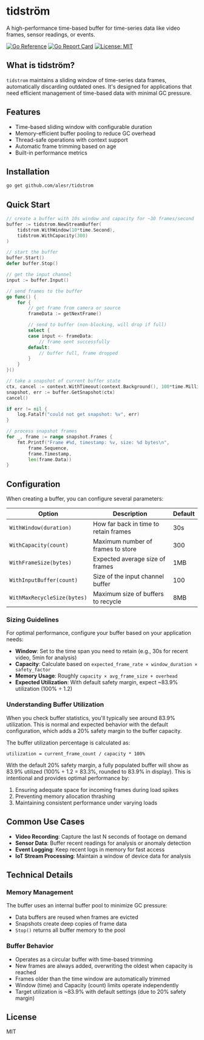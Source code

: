 # tidström

A high-performance time-based buffer for time-series data like video frames, sensor readings, or events.

[![Go Reference](https://pkg.go.dev/badge/github.com/alesr/tidstrom.svg)](https://pkg.go.dev/github.com/alesr/tidstrom)
[![Go Report Card](https://goreportcard.com/badge/github.com/alesr/tidstrom)](https://goreportcard.com/report/github.com/alesr/tidstrom)
[![License: MIT](https://img.shields.io/badge/License-MIT-blue.svg)](LICENSE)

## What is tidström?

`tidstrom` maintains a sliding window of time-series data frames, automatically discarding outdated ones. It's designed for applications that need efficient management of time-based data with minimal GC pressure.

## Features

- Time-based sliding window with configurable duration
- Memory-efficient buffer pooling to reduce GC overhead
- Thread-safe operations with context support
- Automatic frame trimming based on age
- Built-in performance metrics

## Installation

```sh
go get github.com/alesr/tidstrom
```

## Quick Start

```go
// create a buffer with 10s window and capacity for ~30 frames/second
buffer := tidstrom.NewStreamBuffer(
    tidstrom.WithWindow(10*time.Second),
    tidstrom.WithCapacity(300)
)

// start the buffer
buffer.Start()
defer buffer.Stop()

// get the input channel
input := buffer.Input()

// send frames to the buffer
go func() {
    for {
        // get frame from camera or source
        frameData := getNextFrame()

        // send to buffer (non-blocking, will drop if full)
        select {
        case input <- frameData:
            // frame sent successfully
        default:
            // buffer full, frame dropped
        }
    }
}()

// take a snapshot of current buffer state
ctx, cancel := context.WithTimeout(context.Background(), 100*time.Millisecond)
snapshot, err := buffer.GetSnapshot(ctx)
cancel()

if err != nil {
    log.Fatalf("could not get snapshot: %v", err)
}

// process snapshot frames
for _, frame := range snapshot.Frames {
    fmt.Printf("Frame #%d, timestamp: %v, size: %d bytes\n",
        frame.Sequence,
        frame.Timestamp,
        len(frame.Data))
}
```

## Configuration

When creating a buffer, you can configure several parameters:

| Option | Description | Default |
|--------|-------------|---------|
| `WithWindow(duration)` | How far back in time to retain frames | 30s |
| `WithCapacity(count)` | Maximum number of frames to store | 300 |
| `WithFrameSize(bytes)` | Expected average size of frames | 1MB |
| `WithInputBuffer(count)` | Size of the input channel buffer | 100 |
| `WithMaxRecycleSize(bytes)` | Maximum size of buffers to recycle | 8MB |

### Sizing Guidelines

For optimal performance, configure your buffer based on your application needs:

- **Window**: Set to the time span you need to retain (e.g., 30s for recent video, 5min for analysis)
- **Capacity**: Calculate based on `expected_frame_rate × window_duration × safety_factor`
- **Memory Usage**: Roughly `capacity × avg_frame_size + overhead`
- **Expected Utilization**: With default safety margin, expect ~83.9% utilization (100% ÷ 1.2)

### Understanding Buffer Utilization

When you check buffer statistics, you'll typically see around 83.9% utilization. This is normal and expected behavior with the default configuration, which adds a 20% safety margin to the buffer capacity.

The buffer utilization percentage is calculated as:
```
utilization = current_frame_count / capacity * 100%
```

With the default 20% safety margin, a fully populated buffer will show as 83.9% utilized (100% ÷ 1.2 = 83.3%, rounded to 83.9% in display). This is intentional and provides optimal performance by:

1. Ensuring adequate space for incoming frames during load spikes
2. Preventing memory allocation thrashing
3. Maintaining consistent performance under varying loads

## Common Use Cases

- **Video Recording**: Capture the last N seconds of footage on demand
- **Sensor Data**: Buffer recent readings for analysis or anomaly detection
- **Event Logging**: Keep recent logs in memory for fast access
- **IoT Stream Processing**: Maintain a window of device data for analysis

## Technical Details

### Memory Management

The buffer uses an internal buffer pool to minimize GC pressure:

- Data buffers are reused when frames are evicted
- Snapshots create deep copies of frame data
- `Stop()` returns all buffer memory to the pool

### Buffer Behavior

- Operates as a circular buffer with time-based trimming
- New frames are always added, overwriting the oldest when capacity is reached
- Frames older than the time window are automatically trimmed
- Window (time) and Capacity (count) limits operate independently
- Target utilization is ~83.9% with default settings (due to 20% safety margin)

## License


MIT
